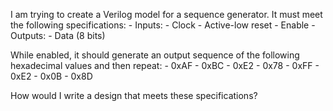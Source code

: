 I am trying to create a Verilog model for a sequence generator. It must meet the following specifications:
	- Inputs:
		- Clock
		- Active-low reset
		- Enable
	- Outputs:
		- Data (8 bits)

While enabled, it should generate an output sequence of the following hexadecimal values and then repeat:
	- 0xAF
	- 0xBC
	- 0xE2
	- 0x78
	- 0xFF
	- 0xE2
	- 0x0B
	- 0x8D

How would I write a design that meets these specifications?